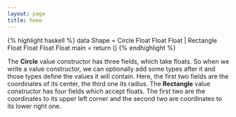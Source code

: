 ```yaml
---
layout: page
title: home
---
```


{% highlight haskell %}
data Shape = Circle Float Float Float
  | Rectangle Float Float Float Float
main = return ()
{% endhighlight %}

The **Circle** value constructor has three fields, which take floats. So when
we write a value constructor, we can optionally add some types after it and
those types define the values it will contain. Here, the first two fields are
the coordinates of its center, the third one its radius. The **Rectangle**
value constructor has four fields which accept floats. The first two are the
coordinates to its upper left corner and the second two are coordinates to its
lower right one.
